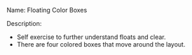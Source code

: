 Name: Floating Color Boxes

Description:
- Self exercise to further understand floats and clear.
- There are four colored boxes that move around the layout.
